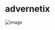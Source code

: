 # advernetix

![image](https://github.com/CodePhoenixX/advernetix/assets/132158402/b3905aaf-27df-417d-9ae8-2db78f9d4302)
